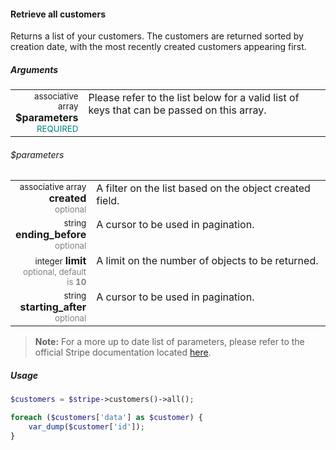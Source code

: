 #### Retrieve all customers

Returns a list of your customers. The customers are returned sorted by creation date, with the most recently created customers appearing first.

##### Arguments

<table>
    <tbody>
        <tr valign="top">
            <td width="20%" style="text-align: right">
                <small>associative array</small> <strong>$parameters</strong><br />
                <small style="color: teal;">REQUIRED</small>
            </td>
            <td width="80%">
                Please refer to the list below for a valid list of keys that can be passed on this array.
            </td>
        </tr>
    </tbody>
</table>

###### $parameters

<table>
    <tbody>
        <tr valign="top">
            <td width="20%" style="text-align: right">
                <small>associative array</small> <strong>created</strong><br />
                <small style="color: grey;">optional</small>
            </td>
            <td width="80%">A filter on the list based on the object created field.</td>
        </tr>
        <tr valign="top">
            <td width="20%" style="text-align: right">
                <small>string</small> <strong>ending_before</strong><br />
                <small style="color: grey;">optional</small>
            </td>
            <td width="80%">A cursor to be used in pagination.</td>
        </tr>
        <tr valign="top">
            <td width="20%" style="text-align: right">
                <small>integer</small> <strong>limit</strong><br />
                <small style="color: grey;">optional, default is <strong>10</strong></small>
            </td>
            <td width="80%">A limit on the number of objects to be returned.</td>
        </tr>
        <tr valign="top">
            <td width="20%" style="text-align: right">
                <small>string</small> <strong>starting_after</strong><br />
                <small style="color: grey;">optional</small>
            </td>
            <td width="80%">A cursor to be used in pagination.</td>
        </tr>
    </tbody>
</table>

> **Note:** For a more up to date list of parameters, please refer to the official Stripe documentation located [here](https://stripe.com/docs/api#list_customers).

##### Usage

```php
$customers = $stripe->customers()->all();

foreach ($customers['data'] as $customer) {
    var_dump($customer['id']);
}
```
